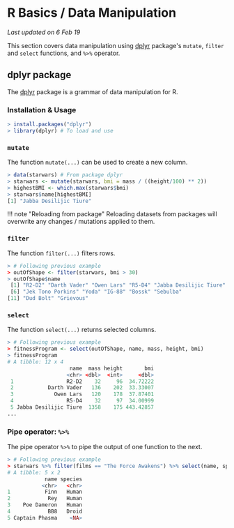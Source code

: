 # R Basics / Data Manipulation
_Last updated on 6 Feb 19_

This section covers data manipulation using [dplyr](https://cran.r-project.org/web/packages/dplyr/README.html) package's `mutate`, `filter` and `select` functions, and `%>%` operator.

## dplyr package
The [dplyr](https://cran.r-project.org/web/packages/dplyr/README.html) package is a grammar of data manipulation for R.

### Installation & Usage
```r
> install.packages("dplyr")
> library(dplyr) # To load and use
```

### `mutate`
The function `mutate(...)` can be used to create a new column.

```r
> data(starwars) # From package dplyr
> starwars <- mutate(starwars, bmi = mass / ((height/100) ** 2))
> highestBMI <- which.max(starwars$bmi)
> starwars$name[highestBMI]
[1] "Jabba Desilijic Tiure"
```

!!! note "Reloading from package"
    Reloading datasets from packages will overwrite any changes / mutations applied to them.

### `filter`
The function `filter(...)` filters rows.

```r
> # Following previous example
> outOfShape <- filter(starwars, bmi > 30)
> outOfShape$name
 [1] "R2-D2" "Darth Vader" "Owen Lars" "R5-D4" "Jabba Desilijic Tiure"
 [6] "Jek Tono Porkins" "Yoda" "IG-88" "Bossk" "Sebulba"              
[11] "Dud Bolt" "Grievous"    
```

### `select`
The function `select(...)` returns selected columns.

```r
> # Following previous example
> fitnessProgram <- select(outOfShape, name, mass, height, bmi)
> fitnessProgram
# A tibble: 12 x 4
                    name  mass height       bmi
                   <chr> <dbl>  <int>     <dbl>
 1                 R2-D2    32     96  34.72222
 2           Darth Vader   136    202  33.33007
 3             Owen Lars   120    178  37.87401
 4                 R5-D4    32     97  34.00999
 5 Jabba Desilijic Tiure  1358    175 443.42857
...
```

### Pipe operator: `%>%`
The pipe operator `%>%` to pipe the output of one function to the next.

```r
> # Following previous example
> starwars %>% filter(films == "The Force Awakens") %>% select(name, species)
# A tibble: 5 x 2
            name species
           <chr>   <chr>
1           Finn   Human
2            Rey   Human
3    Poe Dameron   Human
4            BB8   Droid
5 Captain Phasma    <NA>
```
